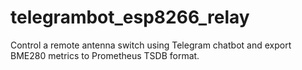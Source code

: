 # telegrambot_esp8266_relay
Control a remote antenna switch using Telegram chatbot and export BME280 metrics to Prometheus TSDB format.
